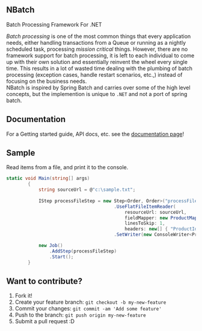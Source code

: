 ## NBatch
	

Batch Processing Framework For .NET

_Batch processing_ is one of the most common things that every application needs, either handling transactions from a Queue or running as a nightly scheduled task, processing _mission critical_ things.  However, there are no framework support for batch processing, it is left to each individual to come up with their own solution and essentially reinvent the wheel every single time. This results in a lot of wasted time dealing with the plumbing of batch processing (exception cases, handle restart scenarios, etc.,) instead of focusing on the business needs.  
NBatch is inspired by Spring Batch and carries over some of the high level concepts, but the implemention is unique to `.NET` and not a port of spring batch.

## Documentation

For a Getting started guide, API docs, etc. see the [documentation page](/docs/README.md)!

## Sample
Read items from a file, and print it to the console.

```C#
static void Main(string[] args)
        {
            string sourceUrl = @"c:\sample.txt";
            
            IStep processFileStep = new Step<Order, Order>("processFileStep")
						                .UseFlatFileItemReader(
						                    resourceUrl: sourceUrl,
						                    fieldMapper: new ProductMapper(),
						                    linesToSkip: 1,
						                    headers: new[] { "ProductId", "Name", "Description", "Price" })
						                .SetWriter(new ConsoleWriter<Product>());

            new Job()
                .AddStep(processFileStep)
                .Start();
        }
```


## Want to contribute?


1. Fork it!
2. Create your feature branch: `git checkout -b my-new-feature`
3. Commit your changes: `git commit -am 'Add some feature'`
4. Push to the branch: `git push origin my-new-feature`
5. Submit a pull request :D

